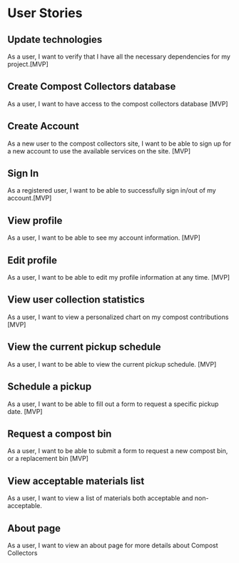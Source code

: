 # User Stories

## Update technologies
As a user, I want to verify that I have all the necessary dependencies for my project.[MVP]

## Create Compost Collectors database
As a user, I want to have access to the compost collectors database [MVP]

## Create Account
As a new user to the compost collectors site, I want to be able to sign up for a new account to use the available services on the site. [MVP]

## Sign In
As a registered user, I want to be able to successfully sign in/out of my account.[MVP]

## View profile
As a user, I want to be able to see my account information. [MVP]

## Edit profile
As a user, I want to be able to edit my profile information at any time. [MVP]

## View user collection statistics
As a user, I want to view a personalized chart on my compost contributions [MVP]

## View the current pickup schedule
As a user, I want to be able to view the current pickup schedule. [MVP]

## Schedule a pickup 
As a user, I want to be able to fill out a form to request a specific pickup date. [MVP]

## Request a compost bin
As a user, I want to be able to submit a form to request a new compost bin, or a replacement bin [MVP]

## View acceptable materials list
As a user, I want to view a list of materials both acceptable and non-acceptable. 

## About page
As a user, I want to view an about page for more details about Compost Collectors